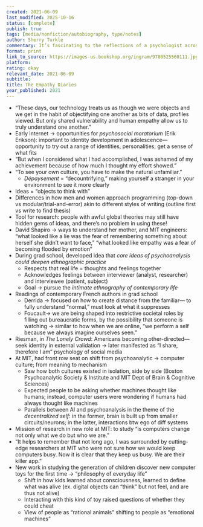 ```yaml
---
created: 2021-06-09
last_modified: 2025-10-16
status: [complete]
publish: true
tags: [media/nonfiction/autobiography, type/notes]
author: Sherry Turkle
commentary: It’s fascinating to the reflections of a psychologist across her life, especially one who studies the interactions of human connection and the digital age. Turkle’s memoir balances between being a case study of herself with honest storytelling in this genuine, unique, and authentic literary self-portrait.
format: print
link_to_source: https://images-us.bookshop.org/ingram/9780525560111.jpg?v=enc-v1
platform:
rating: okay
relevant_date: 2021-06-09
subtitle:
title: The Empathy Diaries
year_published: 2021
---
```


- “These days, our technology treats us as though we were objects and we get in the habit of objectifying one another as bits of data, profiles viewed. But only shared vulnerability and human empathy allow us to truly understand one another.”
- Early internet → opportunities for *psychosocial moratorium* (Erik Erikson): important to identity development in adolescence— opportunity to try out a range of identities, personalities; get a sense of what fits
- “But when I considered what I had accomplished, I was ashamed of my achievement because of how much I thought my effort showed.”
- “To see your own culture, you have to make the natural unfamiliar.”
    - *Dépaysement* = “decountrifying,” making yourself a stranger in your environment to see it more clearly
- Ideas = “objects to think with”
- Differences in how men and women approach programming (top-down vs modular/trial-and-error) akin to different styles of writing (outline first vs write to find thesis)
- Tool for research: people with awful global theories may still have hidden gems of ideas, and there’s no problem in using these!
- David Shapiro → ways to understand her mother, and MIT engineers: “what looked like a lie was the fear of remembering something about herself she didn’t want to face,” “what looked like empathy was a fear of becoming flooded by emotion”
- During grad school, developed idea that *core ideas of psychoanalysis could deepen ethnographic practice*
    - Respects that real life = thoughts and feelings together
    - Acknowledges feelings between interviewer (analyst, researcher) and interviewee (patient, subject)
    - Goal → pursue the *intimate ethnography of contemporary life*
- Readings of contemporary French authors in grad school
    - Derrida → focused on how to create distance from the familiar— to fully understand “normal,” must look at what it suppresses
    - Foucault→ we are being shaped into restrictive societal roles by filling out bureaucratic forms, by the possibility that someone is watching → similar to how when we are online, “we perform a self because we always imagine ourselves seen.”
- Riesman, in *The Lonely Crowd*: Americans becoming other-directed— seek identity in external validation → later manifested as “I share, therefore I am” psychology of social media
- At MIT, had front row seat on shift from psychoanalytic → computer culture; from meaning to mechanism
    - Saw how both cultures existed in isolation, side by side (Boston Psychoanalytic Society & Institute and MIT Dept of Brain & Cognitive Sciences)
    - Expected people to be asking whether machines thought like humans; instead, computer users were wondering if humans had always thought like machines
    - Parallels between AI and psychoanalysis in the theme of the *decentralized self*: in the former, brain is built up from smaller circuits/neurons; in the latter, interactions btw ego of diff systems
- Mission of research in new role at MIT: to study “is computers change not only what we do but who we are.”
- “It helps to remember that not long ago, I was surrounded by cutting-edge researchers at MIT who were not sure how we would keep computers busy. Now it is clear that they keep us busy. We are their killer app.”
- New work in studying the generation of children discover new computer toys for the first time → “philosophy of everyday life”
    - Shift in how kids learned about consciousness, learned to define what was alive (ex. digital objects can “think” but not feel, and are thus not alive)
    - Interacting with this kind of toy raised questions of whether they could cheat
    - View of people as “rational animals” shifting to people as “emotional machines”
